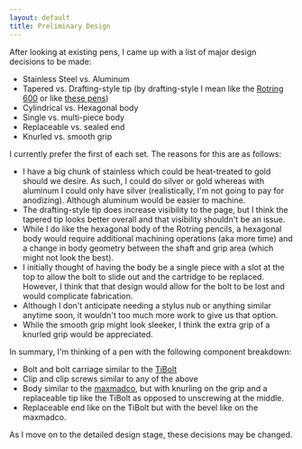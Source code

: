 ```yaml
---
layout: default
title: Preliminary Design
---
```


After looking at existing pens, I came up with a list of major design decisions to be made:

- Stainless Steel vs. Aluminum
- Tapered vs. Drafting-style tip (by drafting-style I mean like the [Rotring 600](http://cdn.coloradopen.com/images/uploads/rotring-600-pencil-POP.png) or like [these pens](http://coolmaterial.com/gear/apollo-technical-pen-and-drafting-scale/))
- Cylindrical vs. Hexagonal body
- Single vs. multi-piece body
- Replaceable vs. sealed end
- Knurled vs. smooth grip

I currently prefer the first of each set. The reasons for this are as follows:

- I have a big chunk of stainless which could be heat-treated to gold should we desire. As such, I could do silver or gold whereas with aluminum I could only have silver (realistically, I'm not going to pay for anodizing). Although aluminum would be easier to machine.
- The drafting-style tip does increase visibility to the page, but I think the tapered tip looks better overall and that visibility shouldn't be an issue.
- While I do like the hexagonal body of the Rotring pencils, a hexagonal body would require additional machining operations (aka more time) and a change in body geometry between the shaft and grip area (which might not look the best).
- I initially thought of having the body be a single piece with a slot at the top to allow the bolt to slide out and the cartridge to be replaced. However, I think that that design would allow for the bolt to be lost and would complicate fabrication.
- Although I don't anticipate needing a stylus nub or anything similar anytime soon, it wouldn't too much more work to give us that option.
- While the smooth grip might look sleeker, I think the extra grip of a knurled grip would be appreciated.

In summary, I'm thinking of a pen with the following component breakdown:

- Bolt and bolt carriage similar to the [TiBolt](http://jumpstartcity.com/events/tibolt-the-american-made-titanium-bolt-action-pen/c)
- Clip and clip screws similar to any of the above
- Body similar to the [maxmadco](http://maxmadco.com/products/retractable-pen/), but with knurling on the grip and a replaceable tip like the TiBolt as opposed to unscrewing at the middle.
- Replaceable end like on the TiBolt but with the bevel like on the maxmadco.

As I move on to the detailed design stage, these decisions may be changed.
